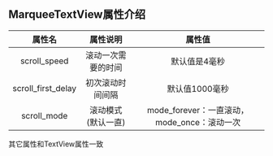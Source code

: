 ## MarqueeTextView属性介绍



|       属性名       |      属性说明      |                   属性值                    |
| :----------------: | :----------------: | :-----------------------------------------: |
|    scroll_speed    | 滚动一次需要的时间 |                默认值是4毫秒                |
| scroll_first_delay |  初次滚动时间间隔  |               默认值1000毫秒                |
|    scroll_mode     | 滚动模式(默认一直) | mode_forever：一直滚动，mode_once：滚动一次 |

其它属性和TextView属性一致
